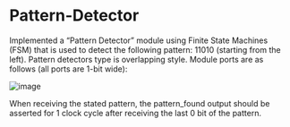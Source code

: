 # Pattern-Detector
Implemented a “Pattern Detector” module using Finite State Machines (FSM) that is used to detect the following pattern: 11010 (starting from the left). Pattern detectors type is overlapping style.
Module ports are as follows (all ports are 1-bit wide):

![image](https://github.com/MohamedKhaledMohamedAli/Algorithm-to-find-the-Greatest-Common-Divisor-GCD-of-two-numbers/assets/104237865/32756c2e-fa65-4db0-aa62-4e1aa17550e2)

When receiving the stated pattern, the pattern_found output should be asserted for 1 clock cycle after receiving the last 0 bit of the pattern.
